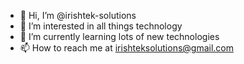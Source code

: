 - 👋 Hi, I’m @irishtek-solutions
- 👀 I’m interested in all things technology
- 🌱 I’m currently learning lots of new technologies
- 📫 How to reach me at irishteksolutions@gmail.com

<!---
irishtek-solutions/irishtek-solutions is a ✨ special ✨ repository because its `README.md` (this file) appears on your GitHub profile.
You can click the Preview link to take a look at your changes.
--->
